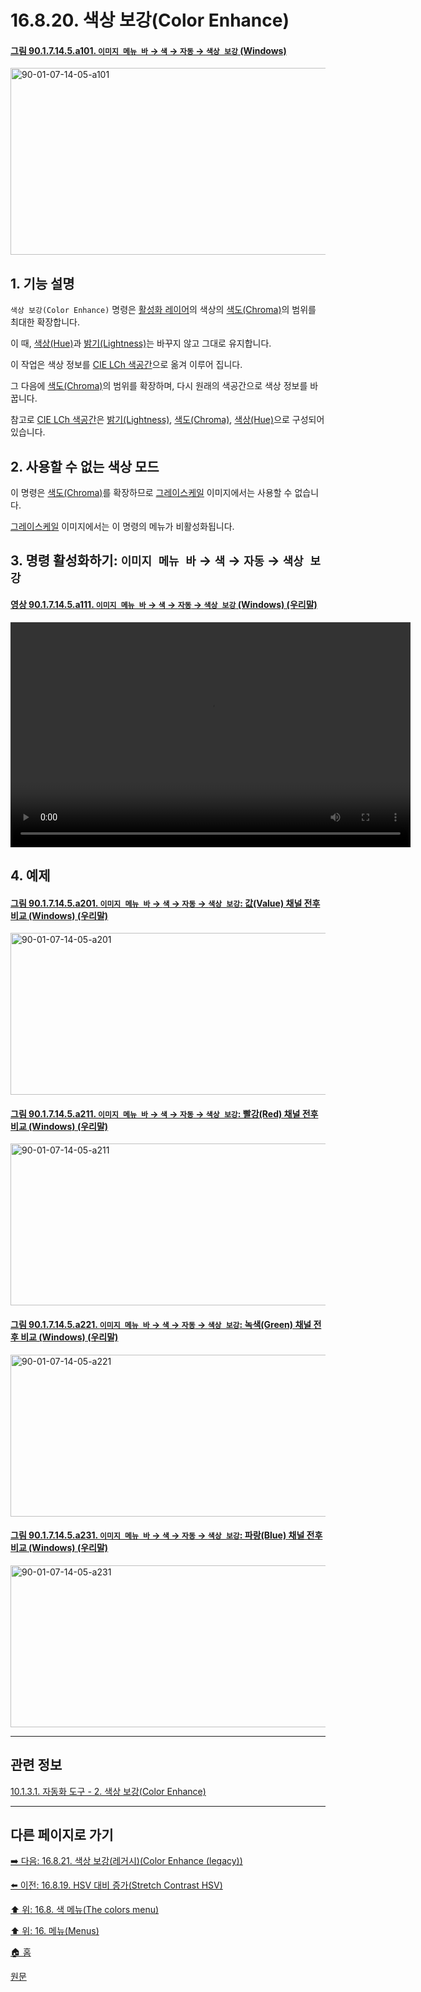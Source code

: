 # 16.8.20. 색상 보강(Color Enhance)

<a id="90-01-07-14-05-a101"></a>

#### [그림 90.1.7.14.5.a101. `이미지 메뉴 바` → `색` → `자동` → `색상 보강` (Windows)](./90-01-07-14-05-color_enhance.md#90-01-07-14-05-a101)
<img width="556" height="299" alt="90-01-07-14-05-a101" src="https://github.com/user-attachments/assets/28528d6c-265c-4f55-b12a-6bf8f0ada855" />

<a id="16-08-20-s1"></a>

## 1. 기능 설명
`색상 보강(Color Enhance)` 명령은 [활성화 레이어](./19-glossaryx-active_layer.md)의 색상의 [색도(Chroma)](./19-glossaryx-chromaticity.md)의 범위를 최대한 확장합니다.

이 때, [색상(Hue)](./19-glossaryx-hue.md)과 [밝기(Lightness)](./19-glossaryx-lightness_hsl.md)는 바꾸지 않고 그대로 유지합니다.

이 작업은 색상 정보를 [CIE LCh 색공간](./19-glossaryx-color_model_cie_lch.md)으로 옮겨 이루어 집니다.

그 다음에 [색도(Chroma)](./19-glossaryx-chromaticity.md)의 범위를 확장하며, 다시 원래의 색공간으로 색상 정보를 바꿉니다.

참고로 [CIE LCh 색공간](./19-glossaryx-color_model_cie_lch.md)은 [밝기(Lightness)](./19-glossaryx-lightness_hsl.md), [색도(Chroma)](./19-glossaryx-chromaticity.md), [색상(Hue)](./19-glossaryx-hue.md)으로 구성되어 있습니다.

<a id="16-08-20-s2"></a>

## 2. 사용할 수 없는 색상 모드
이 명령은 [색도(Chroma)](./19-glossaryx-chromaticity.md)를 확장하므로 [그레이스케일](./19-glossaryx-color_mode_grayscale.md) 이미지에서는 사용할 수 없습니다.

[그레이스케일](./19-glossaryx-color_mode_grayscale.md) 이미지에서는 이 명령의 메뉴가 비활성화됩니다.

<a id="16-08-20-s3"></a>

## 3. 명령 활성화하기: `이미지 메뉴 바` → `색` → `자동` → `색상 보강`

<a id="90-01-07-14-05-a111"></a>

#### [영상 90.1.7.14.5.a111. `이미지 메뉴 바` → `색` → `자동` → `색상 보강` (Windows) (우리말)](./90-01-07-14-05-color_enhance.md#90-01-07-14-05-a111)
<video controls="controls" width="640" height="360" src="https://github.com/user-attachments/assets/a14273e6-bf02-4e93-ba27-0b952b08355b"></video>

<a id="16-08-20-s4"></a>

## 4. 예제

<a id="90-01-07-14-05-a201"></a>

#### [그림 90.1.7.14.5.a201. `이미지 메뉴 바` → `색` → `자동` → `색상 보강`: 값(Value) 채널 전후 비교 (Windows) (우리말)](./90-01-07-14-05-color_enhance.md#90-01-07-14-05-a201)
<img width="760" height="259" alt="90-01-07-14-05-a201" src="https://github.com/user-attachments/assets/5a657caf-4d77-4e99-bd61-ad29f78b6755" />

<a id="90-01-07-14-05-a211"></a>

#### [그림 90.1.7.14.5.a211. `이미지 메뉴 바` → `색` → `자동` → `색상 보강`: 빨강(Red) 채널 전후 비교 (Windows) (우리말)](./90-01-07-14-05-color_enhance.md#90-01-07-14-05-a211)
<img width="760" height="259" alt="90-01-07-14-05-a211" src="https://github.com/user-attachments/assets/18c179eb-d279-4f98-80ba-e4c4a23a23c5" />

<a id="90-01-07-14-05-a221"></a>

#### [그림 90.1.7.14.5.a221. `이미지 메뉴 바` → `색` → `자동` → `색상 보강`: 녹색(Green) 채널 전후 비교 (Windows) (우리말)](./90-01-07-14-05-color_enhance.md#90-01-07-14-05-a221)
<img width="760" height="259" alt="90-01-07-14-05-a221" src="https://github.com/user-attachments/assets/63f74299-5246-442b-8092-dd43d7242cb9" />

<a id="90-01-07-14-05-a231"></a>

#### [그림 90.1.7.14.5.a231. `이미지 메뉴 바` → `색` → `자동` → `색상 보강`: 파랑(Blue) 채널 전후 비교 (Windows) (우리말)](./90-01-07-14-05-color_enhance.md#90-01-07-14-05-a231)
<img width="760" height="259" alt="90-01-07-14-05-a231" src="https://github.com/user-attachments/assets/68566104-4f04-43d4-a753-bf49ea0a1edd" />

***

## 관련 정보

[10.1.3.1. 자동화 도구 - 2. 색상 보강(Color Enhance)](./10-01-03-01-automated_tools.md#10-01-03-01-s2)

***

## 다른 페이지로 가기

[➡️ 다음: 16.8.21. 색상 보강(레거시)(Color Enhance (legacy))](./16-08-21-color-enhance-legacy.md)

[⬅️ 이전: 16.8.19. HSV 대비 증가(Stretch Contrast HSV)](./16-08-19-stretch-contrast-hsv.md)

[⬆️ 위: 16.8. 색 메뉴(The colors menu)](./16-08-00-the-colors-menu.md)

[⬆️ 위: 16. 메뉴(Menus)](./16-00-menus.md)

[🏠 홈](./00-home.md)

[원문](https://docs.gimp.org/2.10/ko/gimp-filter-color-enhance.html)